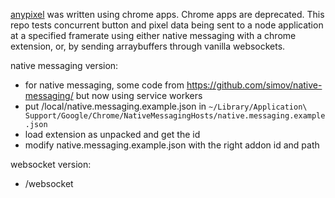[anypixel](https://googlecreativelab.github.io/anypixel/) was written using chrome apps. Chrome apps are deprecated. This repo tests concurrent button and pixel data being sent to a node application at a specified framerate using either native messaging with a chrome extension, or, by sending arraybuffers through vanilla websockets.


native messaging version:
- for native messaging, some code from https://github.com/simov/native-messaging/ but now using service workers
- put /local/native.messaging.example.json in ```~/Library/Application\ Support/Google/Chrome/NativeMessagingHosts/native.messaging.example.json```
- load extension as unpacked and get the id
- modify native.messaging.example.json with the right addon id and path

websocket version:
- /websocket